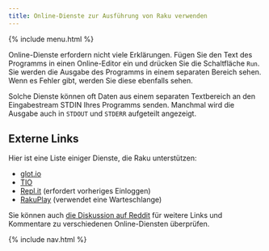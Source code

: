 ```yaml
---
title: Online-Dienste zur Ausführung von Raku verwenden
---
```


{% include menu.html %}

Online-Dienste erfordern nicht viele Erklärungen. Fügen Sie den Text des Programms in einen Online-Editor ein und drücken Sie die Schaltfläche `Run`. Sie werden die Ausgabe des Programms in einem separaten Bereich sehen. Wenn es Fehler gibt, werden Sie diese ebenfalls sehen.

Solche Dienste können oft Daten aus einem separaten Textbereich an den Eingabestream STDIN Ihres Programms senden. Manchmal wird die Ausgabe auch in `STDOUT` und `STDERR` aufgeteilt angezeigt.

## Externe Links

Hier ist eine Liste einiger Dienste, die Raku unterstützen:

* [glot.io](https://glot.io/new/raku)
* [TIO](https://tio.run/#perl6)
* [Repl.it](https://repl.it/new/raku) (erfordert vorheriges Einloggen)
* [RakuPlay](https://rakudist.raku.org/play/) (verwendet eine Warteschlange)

Sie können auch [die Diskussion auf Reddit](https://www.reddit.com/r/rakulang/comments/kj63dq/glotio_now_supports_raku/ggxow6n/) für weitere Links und Kommentare zu verschiedenen Online-Diensten überprüfen.

{% include nav.html %}